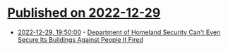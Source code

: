 # [Published on 2022-12-29](index.md)

* [2022-12-29, 19:50:00](https://news.slashdot.org/story/22/12/29/1930207/department-of-homeland-security-cant-even-secure-its-buildings-against-people-it-fired?utm_source=rss1.0mainlinkanon&utm_medium=feed) - [Department of Homeland Security Can't Even Secure Its Buildings Against People It Fired](https://news.slashdot.org/story/22/12/29/1930207/department-of-homeland-security-cant-even-secure-its-buildings-against-people-it-fired?utm_source=rss1.0mainlinkanon&utm_medium=feed)
